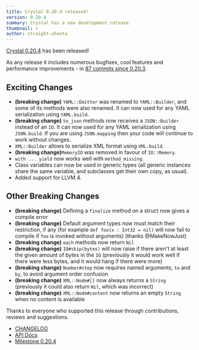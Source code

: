 ```yaml
---
title: Crystal 0.20.4 released!
version: 0.20.4
summary: Crystal has a new development release.
thumbnail: +
author: straight-shoota
---
```


[Crystal 0.20.4](https://github.com/crystal-lang/crystal/releases/tag/0.20.4) has been released!

As any release it includes numerous bugfixes, cool features and performance improvements - in [87 commits since 0.20.3](https://github.com/crystal-lang/crystal/compare/0.20.3...0.20.4).

## Exciting Changes

* **(breaking change)** `YAML::Emitter` was renamed to `YAML::Builder`, and some of its methods were also renamed. It can now used for any YAML serialization using `YAML.build`.
* **(breaking change)** `to_json` methods now receives a `JSON::Builder` instead of an `IO`. It can now used for any YAML serialization using `JSON.build`. If you are using `JSON.mapping` then your code will continue to work without changes.
* `XML::Builder` allows to serialize XML format using `XML.build`.
* **(breaking change)**`MemoryIO` was removed in favour of `IO::Memory`.
* `with ... yield` now works well with `method_missing`.
* Class variables can now be used in generic types (all generic instances share the same variable, and subclasses get their own copy, as usual).
* Added support for LLVM 4.

## Other Breaking Changes

* **(breaking change)** Defining a `finalize` method on a struct now gives a compile error
* **(breaking change)** Default argument types now must match their restriction, if any (for example `def foo(x : Int32 = nil)` will now fail to compile if `foo` is invoked without arguments) (thanks @MakeNowJust)
* **(breaking change)** `each` methods now return `Nil`
* **(breaking change)** `IO#skip(bytes)` will now raise if there aren't at least the given amount of bytes in the `IO` (previously it would work well if there were less bytes, and it would hang if there were more)
* **(breaking change)** `Number#step` now requires named arguments, `to` and `by`, to avoid argument order confusion
* **(breaking change)** `XML::Node#[]` now always returns a `String` (previously it could also return `Nil`, which was incorrect)
* **(breaking change)** `XML::Node#content` now returns an empty `String` when no content is available

Thanks to everyone who supported this release through contributions, reviews and suggestions.

* [CHANGELOG](https://github.com/crystal-lang/crystal/releases/tag/0.20.4)
* [API Docs](https://crystal-lang.org/api/0.20.4)
* [Milestone 0.20.4](https://github.com/crystal-lang/crystal/issues?q=milestone%3A0.20.4)
